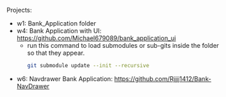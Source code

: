 Projects:

- w1: Bank_Application folder
- w4: Bank Application with UI: https://github.com/Michael679089/bank_application_ui
    - run this command to load submodules or sub-gits inside the folder so that they appear.
        ```bash
        git submodule update --init --recursive
        ```
- w6: Navdrawer Bank Application: https://github.com/Rjjjj1412/Bank-NavDrawer
